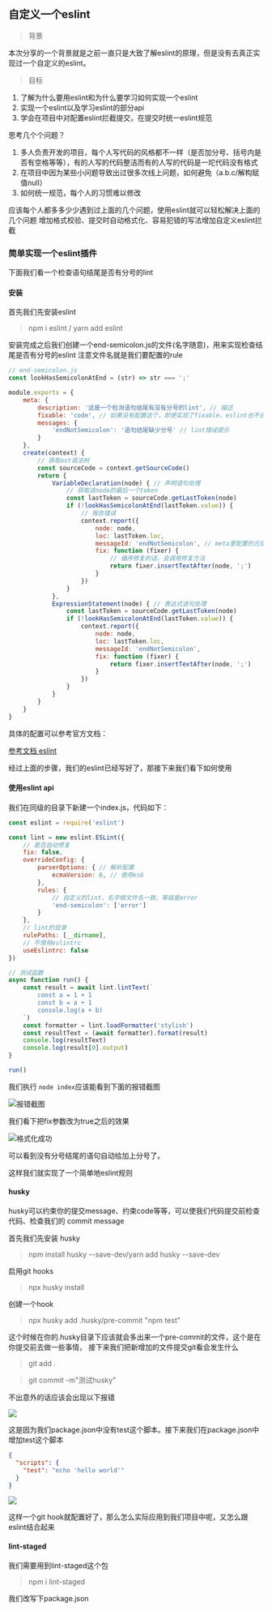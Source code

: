 ## 自定义一个eslint

> 背景

本次分享的一个背景就是之前一直只是大致了解eslint的原理，但是没有去真正实现过一个自定义的eslint。

> 目标

1. 了解为什么要用eslint和为什么要学习如何实现一个eslint
2. 实现一个eslint以及学习eslint的部分api
3. 学会在项目中对配置eslint拦截提交，在提交时统一eslint规范

思考几个个问题？

1. 多人负责开发的项目，每个人写代码的风格都不一样（是否加分号、括号内是否有空格等等），有的人写的代码整洁而有的人写的代码是一坨代码没有格式
2. 在项目中因为某些小问题导致出过很多次线上问题，如何避免（a.b.c/解构赋值null）
3. 如何统一规范，每个人的习惯难以修改

应该每个人都多多少少遇到过上面的几个问题，使用eslint就可以轻松解决上面的几个问题
增加格式校验、提交时自动格式化、容易犯错的写法增加自定义eslint拦截

### 简单实现一个eslint插件
下面我们看一个检查语句结尾是否有分号的lint

#### 安装

首先我们先安装eslint

> npm i eslint / yarn add eslint

安装完成之后我们创建一个end-semicolon.js的文件(名字随意)，用来实现检查结尾是否有分号的eslint
注意文件名就是我们要配置的rule

```javascript
// end-semicolon.js
const lookHasSemicolonAtEnd = (str) => str === ';'

module.exports = {
    meta: {
        description: '这是一个检测语句结尾有没有分号的lint', // 描述
        fixable: 'code', // 如果没有配置这个，即使实现了fixable，eslint也不会修正代码
        messages: {
            'endNotSemicolon': '语句结尾缺少分号' // lint错误提示
        }
    },
    create(context) {
        // 获取ast语法树
        const sourceCode = context.getSourceCode()
        return {
            VariableDeclaration(node) { // 声明语句处理
                // 获取该node的最后一个token
                const lastToken = sourceCode.getLastToken(node)
                if (!lookHasSemicolonAtEnd(lastToken.value)) {
                    // 报告错误
                    context.report({
                        node: node,
                        loc: lastToken.loc,
                        messageId: 'endNotSemicolon', // meta里配置的元信息
                        fix: function (fixer) {
                            // 循序修复的话，会调用修复方法
                            return fixer.insertTextAfter(node, ';')
                        }
                    })
                }
            },
            ExpressionStatement(node) { // 表达式语句处理
                const lastToken = sourceCode.getLastToken(node)
                if (!lookHasSemicolonAtEnd(lastToken.value)) {
                    context.report({
                        node: node,
                        loc: lastToken.loc,
                        messageId: 'endNotSemicolon',
                        fix: function (fixer) {
                            return fixer.insertTextAfter(node, ';')
                        }
                    })
                }
            }
        }
    }
}
```

具体的配置可以参考官方文档：

[参考文档 eslint](https://eslint.bootcss.com/docs/developer-guide/working-with-rules)

经过上面的步骤，我们的eslint已经写好了，那接下来我们看下如何使用

#### 使用eslint api

我们在同级的目录下新建一个index.js，代码如下：

```javascript
const eslint = require('eslint')

const lint = new eslint.ESLint({
    // 是否自动修复
    fix: false,
    overrideConfig: {
        parserOptions: { // 解析配置
            ecmaVersion: 6, // 使用es6
        },
        rules: {
            // 自定义的lint，名字根文件名一致，等级是error
            'end-semicolon': ['error']
        }
    },
    // lint的目录
    rulePaths: [__dirname],
    // 不使用eslintrc
    useEslintrc: false
})

// 测试函数
async function run() {
    const result = await lint.lintText(`
        const a = 1 + 1
        const b = a + 1
        console.log(a + b)
    `)
    const formatter = lint.loadFormatter('stylish')
    const resultText = (await formatter).format(result)
    console.log(resultText)
    console.log(result[0].output)
}

run()

```
我们执行 `node index`应该能看到下面的报错截图

![报错截图](./assets/error-msg.png)

我们看下把fix参数改为true之后的效果

![格式化成功](./assets/format-end.png)

可以看到没有分号结尾的语句自动给加上分号了。

这样我们就实现了一个简单地eslint规则

#### husky

husky可以约束你的提交message、约束code等等，可以使我们代码提交前检查代码、检查我们的
commit message

首先我们先安装 husky
> npm install husky --save-dev/yarn add husky --save-dev

启用git hooks
> npx husky install

创建一个hook
> npx husky add .husky/pre-commit "npm test"

这个时候在你的.husky目录下应该就会多出来一个pre-commit的文件，这个是在你提交前去做一些事情，
接下来我们把新增加的文件提交git看会发生什么
> git add .

> git commit -m"测试husky"

不出意外的话应该会出现以下报错

![](./assets/npm-test.png)

这是因为我们package.json中没有test这个脚本。接下来我们在package.json中增加test这个脚本

```json
{
  "scripts": {
    "test": "echo 'hello world'"
  }
}
```

![](./assets/add-npm-test.png)

这样一个git hook就配置好了，那么怎么实际应用到我们项目中呢，又怎么跟eslint结合起来

#### lint-staged

我们需要用到lint-staged这个包

> npm i lint-staged

我们改写下package.json

```json

```
